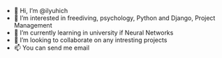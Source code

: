 - 👋 Hi, I’m @ilyuhich
- 👀 I’m interested in freediving, psychology, Python and Django, Project Management
- 🌱 I’m currently learning in university if Neural Networks
- 💞️ I’m looking to collaborate on any intresting projects
- 📫 You can send me email

<!---
ilyuhich/ilyuhich is a ✨ special ✨ repository because its `README.md` (this file) appears on your GitHub profile.
You can click the Preview link to take a look at your changes.
--->
